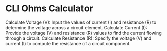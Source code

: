 # CLI Ohms Calculator

Calculate Voltage (V): Input the values of current (I) and resistance (R) to determine the voltage across a circuit element.
Calculate Current (I): Provide the voltage (V) and resistance (R) values to find the current flowing through a circuit.
Calculate Resistance (R): Specify the voltage (V) and current (I) to compute the resistance of a circuit component.
